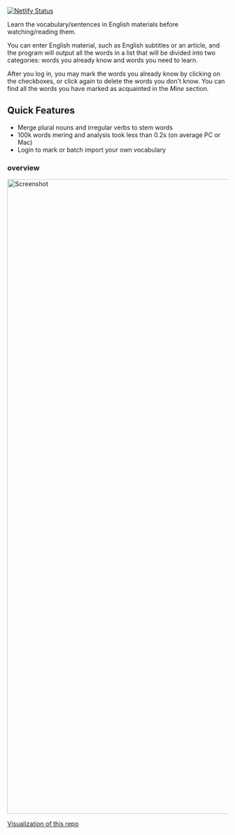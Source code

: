 [![Netlify Status](https://api.netlify.com/api/v1/badges/12600135-792f-460f-bdc7-4a03103fa982/deploy-status)](https://app.netlify.com/sites/subvocab/deploys)

Learn the vocabulary/sentences in English materials before watching/reading them.

You can enter English material, such as English subtitles or an article, and the program will output all the words in a list that will be divided into two categories: words you already know and words you need to learn.

After you log in, you may mark the words you already know by clicking on the checkboxes, or click again to delete the words you don't know. You can find all the words you have marked as acquainted in the *Mine* section.

## Quick Features

- Merge plural nouns and irregular verbs to stem words
- 100k words mering and analysis took less than 0.2s (on average PC or Mac)
- Login to mark or batch import your own vocabulary

### overview

<img width="1452" alt="Screenshot" src="https://github.com/kyle1an/sub-vocab/assets/50689806/21dded2f-5328-4e63-97e7-27fb22a47581">


[Visualization of this repo](https://mango-dune-07a8b7110.1.azurestaticapps.net/?repo=kyle1an%2FSubVocab)
